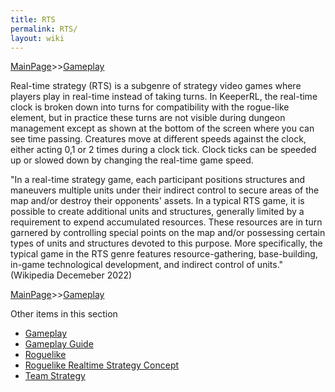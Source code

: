 ```yaml
---
title: RTS
permalink: RTS/
layout: wiki
---
```


[MainPage](/keeperrl_wiki/ "wikilink")>>[Gameplay](/keeperrl_wiki/Gameplay "wikilink")

Real-time strategy (RTS) is a subgenre of strategy video games where players play in real-time instead of taking turns. In KeeperRL, the real-time clock is broken down into turns for compatibility with the rogue-like element, but in practice these turns are not visible during dungeon management except as shown at the bottom of the screen where you can see time passing. Creatures move at different speeds against the clock, either acting 0,1 or 2 times during a clock tick. Clock ticks can be speeded up or slowed down by changing the real-time game speed.

"In a real-time strategy game, each participant positions structures and maneuvers multiple units under their indirect control to secure areas of the map and/or destroy their opponents' assets. In a typical RTS game, it is possible to create additional units and structures, generally limited by a requirement to expend accumulated resources. These resources are in turn garnered by controlling special points on the map and/or possessing certain types of units and structures devoted to this purpose. More specifically, the typical game in the RTS genre features resource-gathering, base-building, in-game technological development, and indirect control of units." (Wikipedia Decemeber 2022)

[MainPage](/keeperrl_wiki/ "wikilink")>>[Gameplay](/keeperrl_wiki/Gameplay "wikilink")

Other items in this section
-    [Gameplay](/keeperrl_wiki/Gameplay "wikilink")
-    [Gameplay Guide](/keeperrl_wiki/Gameplay_Guide "wikilink")
-    [Roguelike](/keeperrl_wiki/Roguelike "wikilink")
-    [Roguelike Realtime Strategy Concept](/keeperrl_wiki/Roguelike_Realtime_Strategy_Concept "wikilink")
-    [Team Strategy](/keeperrl_wiki/Team_Strategy "wikilink")
